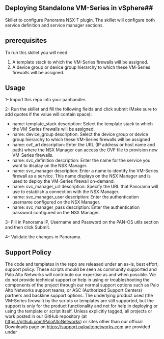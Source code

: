 ## Deploying Standalone VM-Series in vSphere##
Skillet to configure Panorama NSX-T plugin.
The skillet will configure both service definition and service manager sections. 

## prerequisites ##

To run this skillet you will need
1. A template stack to which the VM-Series firewalls will be assigned.
2. A device group or device group hierarchy to which these VM-Series firewalls will be assigned.

## Usage ##

1- Import this repo into your panhandler.

2- Run the skillet and fill the following fields and click submit (Make sure to add quotes if the value will contain space):
  - name: template_stack
    description: Select the template stack to which the VM-Series firewalls will be assigned.
  - name: device_group
    description: Select the device group or device group hierarchy to which these VM-Series firewalls will be assigned
  - name: ovf_url
    description: Enter the URL (IP address or host name and path) where the NSX Manager can access the OVF file to provision new VM-Series firewalls.
  - name: svc_definition
    description: Enter the name for the service you want to display on the NSX Manager.
  - name: svc_manager
    description: Enter a name to identify the VM-Series firewall as a service. This name displays on the NSX Manager and is used to deploy the VM-Series firewall on-demand.
  - name: svc_manager_url
    description: Specify the URL that Panorama will use to establish a connection with the NSX Manager.
  - name: svc_manager_user
    description: Enter the authentication username configured on the NSX Manager.
  - name: svc_manager_pass
    description: Enter the authentication password configured on the NSX Manager.

3- Fill in Panorama IP, Username and Password on the PAN-OS utils section and then click Submit.

4- Validate the changes in Panorama.

## Support Policy

The code and templates in the repo are released under an as-is, best effort,
support policy. These scripts should be seen as community supported and
Palo Alto Networks will contribute our expertise as and when possible.
We do not provide technical support or help in using or troubleshooting the
components of the project through our normal support options such as
Palo Alto Networks support teams, or ASC (Authorized Support Centers)
partners and backline support options. The underlying product used
(the VM-Series firewall) by the scripts or templates are still supported,
but the support is only for the product functionality and not for help in
deploying or using the template or script itself. Unless explicitly tagged,
all projects or work posted in our GitHub repository
(at https://github.com/PaloAltoNetworks) or sites other than our official
Downloads page on https://support.paloaltonetworks.com are provided under
